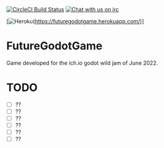 [![CircleCI Build Status](https://circleci.com/gh/matheusfillipe/FutureGodotGame.svg?style=shield)](https://circleci.com/gh/matheusfillipe/FutureGodotGame)
[![Chat with us on irc](https://img.shields.io/badge/-IRC-gray?logo=gitter)](https://mangle.ga/irc)

[![Heroku](https://heroku-badge.herokuapp.com/?app=futuregodotgame&root=index.php)(https://futuregodotgame.herokuapp.com/)]

# FutureGodotGame

Game developed for the ich.io godot wild jam of June 2022.


# TODO

- [ ] ??
- [ ] ??
- [ ] ??
- [ ] ??
- [ ] ??
- [ ] ??
